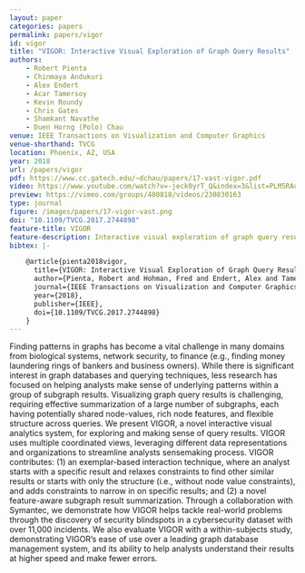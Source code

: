 ```yaml
---
layout: paper
categories: papers
permalink: papers/vigor
id: vigor
title: "VIGOR: Interactive Visual Exploration of Graph Query Results"
authors: 
    - Robert Pienta
    - Chinmaya Andukuri
    - Alex Endert
    - Acar Tamersoy
    - Kevin Roundy
    - Chris Gates
    - Shamkant Navathe
    - Duen Horng (Polo) Chau
venue: IEEE Transactions on Visualization and Computer Graphics
venue-shorthand: TVCG
location: Phoenix, AZ, USA
year: 2018
url: /papers/vigor
pdf: https://www.cc.gatech.edu/~dchau/papers/17-vast-vigor.pdf
video: https://www.youtube.com/watch?v=-jeck0yrT_Q&index=3&list=PLM5RAudXfaumbXG2vOk1eFMHY3rkPCRNR
preview: https://vimeo.com/groups/480818/videos/230830163
type: journal
figure: /images/papers/17-vigor-vast.png
doi: "10.1109/TVCG.2017.2744898"
feature-title: VIGOR
feature-description: Interactive visual exploration of graph query results
bibtex: |-

    @article{pienta2018vigor,
      title={VIGOR: Interactive Visual Exploration of Graph Query Results},
      author={Pienta, Robert and Hohman, Fred and Endert, Alex and Tamersoy, Acar and Roundy, Kevin and Gates, Chris and Navathe, Shamkant and Chau, Duen Horng},
      journal={IEEE Transactions on Visualization and Computer Graphics (TVCG)},
      year={2018},
      publisher={IEEE},
      doi={10.1109/TVCG.2017.2744898}
    }
---
```


Finding patterns in graphs has become a vital challenge in many domains from biological systems, network security, to finance (e.g., finding money laundering rings of bankers and business owners).
While there is significant interest in graph databases and querying techniques, less research has focused on helping analysts make sense of underlying patterns within a group of subgraph results.
Visualizing graph query results is challenging, requiring effective summarization of a large number of subgraphs, each having potentially shared node-values, rich node features, and flexible structure across queries.
We present VIGOR, a novel interactive visual analytics system, for exploring and making sense of query results.
VIGOR uses multiple coordinated views, leveraging different data representations and organizations to streamline analysts sensemaking process.
VIGOR contributes: (1) an exemplar-based interaction technique, where an analyst starts with a specific result and relaxes constraints to find other similar results or starts with only the structure (i.e., without node value constraints), and adds constraints to narrow in on specific results; and (2) a novel feature-aware subgraph result summarization.
Through a collaboration with Symantec, we demonstrate how VIGOR helps tackle real-world problems through the discovery of security blindspots in a cybersecurity dataset with over 11,000 incidents.
We also evaluate VIGOR with a within-subjects study, demonstrating VIGOR’s ease of use over a leading graph database management system, and its ability to help analysts understand their results at higher speed and make fewer errors.
